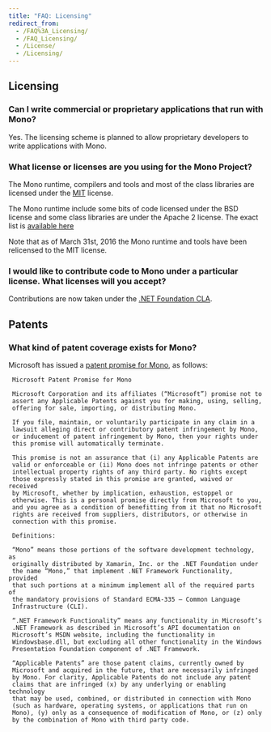 ```yaml
---
title: "FAQ: Licensing"
redirect_from:
  - /FAQ%3A_Licensing/
  - /FAQ_Licensing/
  - /License/
  - /Licensing/
---
```


Licensing
---------

### Can I write commercial or proprietary applications that run with Mono?

Yes. The licensing scheme is planned to allow proprietary developers to write applications with Mono.

### What license or licenses are you using for the Mono Project?

The Mono runtime, compilers and tools and most of the class libraries are licensed under the [MIT](http://www.opensource.org/licenses/mit-license.html) license.

The Mono runtime include some bits of code licensed under the BSD license and some class libraries are under the Apache 2 license.   The exact list is [available here](https://github.com/mono/mono/blob/main/LICENSE)

Note that as of March 31st, 2016 the Mono runtime and tools have been relicensed to the MIT license.

### I would like to contribute code to Mono under a particular license. What licenses will you accept?

Contributions are now taken under the [.NET Foundation CLA](https://cla.dotnetfoundation.org).

Patents
-------

### What kind of patent coverage exists for Mono?

Microsoft has issued a [patent promise for Mono](https://github.com/mono/mono/blob/main/PATENTS.TXT), as follows:

     Microsoft Patent Promise for Mono

     Microsoft Corporation and its affiliates (“Microsoft”) promise not to
     assert any Applicable Patents against you for making, using, selling,
     offering for sale, importing, or distributing Mono.

     If you file, maintain, or voluntarily participate in any claim in a
     lawsuit alleging direct or contributory patent infringement by Mono,
     or inducement of patent infringement by Mono, then your rights under
     this promise will automatically terminate.

     This promise is not an assurance that (i) any Applicable Patents are
     valid or enforceable or (ii) Mono does not infringe patents or other
     intellectual property rights of any third party. No rights except
     those expressly stated in this promise are granted, waived or received
     by Microsoft, whether by implication, exhaustion, estoppel or
     otherwise. This is a personal promise directly from Microsoft to you,
     and you agree as a condition of benefitting from it that no Microsoft
     rights are received from suppliers, distributors, or otherwise in
     connection with this promise.

     Definitions:

     “Mono” means those portions of the software development technology, as
     originally distributed by Xamarin, Inc. or the .NET Foundation under
     the name “Mono,” that implement .NET Framework Functionality, provided
     that such portions at a minimum implement all of the required parts of
     the mandatory provisions of Standard ECMA-335 – Common Language
     Infrastructure (CLI).

     “.NET Framework Functionality” means any functionality in Microsoft’s
     .NET Framework as described in Microsoft’s API documentation on
     Microsoft’s MSDN website, including the functionality in
     Windowsbase.dll, but excluding all other functionality in the Windows
     Presentation Foundation component of .NET Framework.

     “Applicable Patents” are those patent claims, currently owned by
     Microsoft and acquired in the future, that are necessarily infringed
     by Mono. For clarity, Applicable Patents do not include any patent
     claims that are infringed (x) by any underlying or enabling technology
     that may be used, combined, or distributed in connection with Mono
     (such as hardware, operating systems, or applications that run on
     Mono), (y) only as a consequence of modification of Mono, or (z) only
     by the combination of Mono with third party code.
